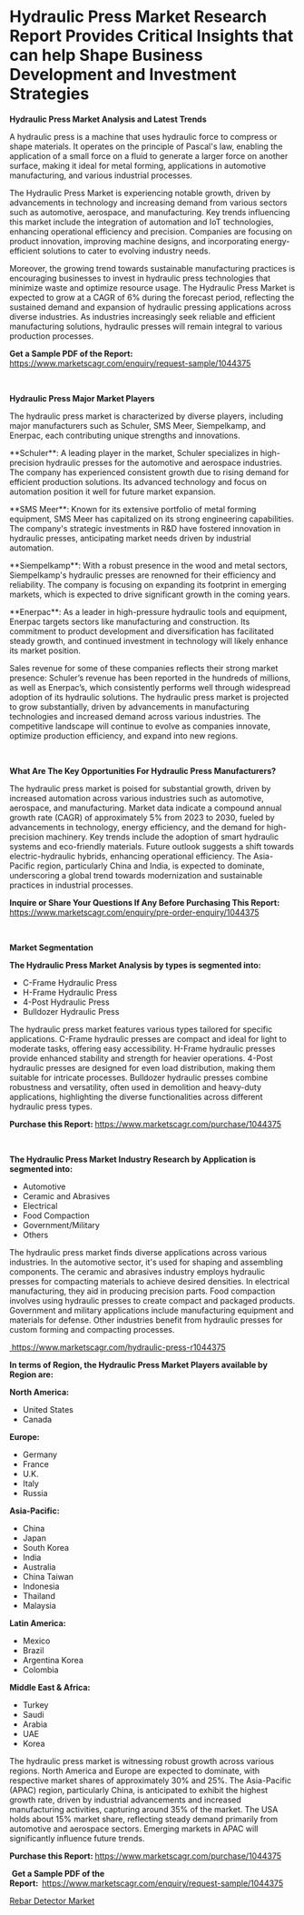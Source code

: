 <p><h1>Hydraulic Press Market Research Report Provides Critical Insights that can help Shape Business Development and Investment Strategies</h1></p><p><strong>Hydraulic Press Market Analysis and Latest Trends</strong></p>
<p><p>A hydraulic press is a machine that uses hydraulic force to compress or shape materials. It operates on the principle of Pascal's law, enabling the application of a small force on a fluid to generate a larger force on another surface, making it ideal for metal forming, applications in automotive manufacturing, and various industrial processes. </p><p>The Hydraulic Press Market is experiencing notable growth, driven by advancements in technology and increasing demand from various sectors such as automotive, aerospace, and manufacturing. Key trends influencing this market include the integration of automation and IoT technologies, enhancing operational efficiency and precision. Companies are focusing on product innovation, improving machine designs, and incorporating energy-efficient solutions to cater to evolving industry needs. </p><p>Moreover, the growing trend towards sustainable manufacturing practices is encouraging businesses to invest in hydraulic press technologies that minimize waste and optimize resource usage. The Hydraulic Press Market is expected to grow at a CAGR of 6% during the forecast period, reflecting the sustained demand and expansion of hydraulic pressing applications across diverse industries. As industries increasingly seek reliable and efficient manufacturing solutions, hydraulic presses will remain integral to various production processes.</p></p>
<p><strong>Get a Sample PDF of the Report:&nbsp;</strong> <a href="https://www.marketscagr.com/enquiry/request-sample/1044375?utm_campaign=1944&utm_medium=2&utm_source=Github&utm_content=ia&utm_term=17022025&utm_id=hydraulic-press">https://www.marketscagr.com/enquiry/request-sample/1044375</a></p>
<p>&nbsp;</p>
<p><strong>Hydraulic Press Major Market Players</strong></p>
<p><p>The hydraulic press market is characterized by diverse players, including major manufacturers such as Schuler, SMS Meer, Siempelkamp, and Enerpac, each contributing unique strengths and innovations. </p><p>**Schuler**: A leading player in the market, Schuler specializes in high-precision hydraulic presses for the automotive and aerospace industries. The company has experienced consistent growth due to rising demand for efficient production solutions. Its advanced technology and focus on automation position it well for future market expansion.</p><p>**SMS Meer**: Known for its extensive portfolio of metal forming equipment, SMS Meer has capitalized on its strong engineering capabilities. The company's strategic investments in R&D have fostered innovation in hydraulic presses, anticipating market needs driven by industrial automation.</p><p>**Siempelkamp**: With a robust presence in the wood and metal sectors, Siempelkamp's hydraulic presses are renowned for their efficiency and reliability. The company is focusing on expanding its footprint in emerging markets, which is expected to drive significant growth in the coming years.</p><p>**Enerpac**: As a leader in high-pressure hydraulic tools and equipment, Enerpac targets sectors like manufacturing and construction. Its commitment to product development and diversification has facilitated steady growth, and continued investment in technology will likely enhance its market position.</p><p>Sales revenue for some of these companies reflects their strong market presence: Schuler’s revenue has been reported in the hundreds of millions, as well as Enerpac’s, which consistently performs well through widespread adoption of its hydraulic solutions. The hydraulic press market is projected to grow substantially, driven by advancements in manufacturing technologies and increased demand across various industries. The competitive landscape will continue to evolve as companies innovate, optimize production efficiency, and expand into new regions.</p></p>
<p>&nbsp;</p>
<p><strong>What Are The Key Opportunities For Hydraulic Press Manufacturers?</strong></p>
<p><p>The hydraulic press market is poised for substantial growth, driven by increased automation across various industries such as automotive, aerospace, and manufacturing. Market data indicate a compound annual growth rate (CAGR) of approximately 5% from 2023 to 2030, fueled by advancements in technology, energy efficiency, and the demand for high-precision machinery. Key trends include the adoption of smart hydraulic systems and eco-friendly materials. Future outlook suggests a shift towards electric-hydraulic hybrids, enhancing operational efficiency. The Asia-Pacific region, particularly China and India, is expected to dominate, underscoring a global trend towards modernization and sustainable practices in industrial processes.</p></p>
<p><strong>Inquire or Share Your Questions If Any Before Purchasing This Report:</strong> <a href="https://www.marketscagr.com/enquiry/pre-order-enquiry/1044375?utm_campaign=1944&utm_medium=2&utm_source=Github&utm_content=ia&utm_term=17022025&utm_id=hydraulic-press">https://www.marketscagr.com/enquiry/pre-order-enquiry/1044375</a></p>
<p>&nbsp;</p>
<p><strong>Market Segmentation</strong></p>
<p><strong>The Hydraulic Press Market Analysis by types is segmented into:</strong></p>
<p><ul><li>C-Frame Hydraulic Press</li><li>H-Frame Hydraulic Press</li><li>4-Post Hydraulic Press</li><li>Bulldozer Hydraulic Press</li></ul></p>
<p><p>The hydraulic press market features various types tailored for specific applications. C-Frame hydraulic presses are compact and ideal for light to moderate tasks, offering easy accessibility. H-Frame hydraulic presses provide enhanced stability and strength for heavier operations. 4-Post hydraulic presses are designed for even load distribution, making them suitable for intricate processes. Bulldozer hydraulic presses combine robustness and versatility, often used in demolition and heavy-duty applications, highlighting the diverse functionalities across different hydraulic press types.</p></p>
<p><strong>Purchase this Report:&nbsp;</strong><a href="https://www.marketscagr.com/purchase/1044375?utm_campaign=1944&utm_medium=2&utm_source=Github&utm_content=ia&utm_term=17022025&utm_id=hydraulic-press">https://www.marketscagr.com/purchase/1044375</a></p>
<p>&nbsp;</p>
<p><strong>The Hydraulic Press Market Industry Research by Application is segmented into:</strong></p>
<p><ul><li>Automotive</li><li>Ceramic and Abrasives</li><li>Electrical</li><li>Food Compaction</li><li>Government/Military</li><li>Others</li></ul></p>
<p><p>The hydraulic press market finds diverse applications across various industries. In the automotive sector, it's used for shaping and assembling components. The ceramic and abrasives industry employs hydraulic presses for compacting materials to achieve desired densities. In electrical manufacturing, they aid in producing precision parts. Food compaction involves using hydraulic presses to create compact and packaged products. Government and military applications include manufacturing equipment and materials for defense. Other industries benefit from hydraulic presses for custom forming and compacting processes.</p></p>
<p><a href="https://www.marketscagr.com/hydraulic-press-r1044375?utm_campaign=1944&utm_medium=2&utm_source=Github&utm_content=ia&utm_term=17022025&utm_id=hydraulic-press">&nbsp;https://www.marketscagr.com/hydraulic-press-r1044375</a></p>
<p><strong>In terms of Region, the Hydraulic Press Market Players available by Region are:</strong></p>
<p>
    <p> <strong> North America: </strong>
        <ul>
            <li>United States</li>
            <li>Canada</li>
        </ul>
        </p> 
    <p> <strong> Europe: </strong>
        <ul>
            <li>Germany</li>
            <li>France</li>
            <li>U.K.</li>
            <li>Italy</li>
            <li>Russia</li>
        </ul>
        </p> 
    <p> <strong> Asia-Pacific: </strong>
        <ul>
            <li>China</li>
            <li>Japan</li>
            <li>South Korea</li>
            <li>India</li>
            <li>Australia</li>
            <li>China Taiwan</li>
            <li>Indonesia</li>
            <li>Thailand</li>
            <li>Malaysia</li>
        </ul>
        </p> 
    <p> <strong> Latin America: </strong>
        <ul>
            <li>Mexico</li>
            <li>Brazil</li>
            <li>Argentina Korea</li>
            <li>Colombia</li>
        </ul>
        </p> 
    <p> <strong> Middle East & Africa: </strong>
        <ul>
            <li>Turkey</li>
            <li>Saudi</li>
            <li>Arabia</li>
            <li>UAE</li>
            <li>Korea</li>
        </ul>
    </p>
    </p>
<p><p>The hydraulic press market is witnessing robust growth across various regions. North America and Europe are expected to dominate, with respective market shares of approximately 30% and 25%. The Asia-Pacific (APAC) region, particularly China, is anticipated to exhibit the highest growth rate, driven by industrial advancements and increased manufacturing activities, capturing around 35% of the market. The USA holds about 15% market share, reflecting steady demand primarily from automotive and aerospace sectors. Emerging markets in APAC will significantly influence future trends.</p></p>
<p><strong>Purchase this Report: </strong><a href="https://www.marketscagr.com/purchase/1044375?utm_campaign=1944&utm_medium=2&utm_source=Github&utm_content=ia&utm_term=17022025&utm_id=hydraulic-press">https://www.marketscagr.com/purchase/1044375</a></p>
<p>&nbsp;<strong>Get a Sample PDF of the Report:&nbsp;&nbsp;</strong><a href="https://www.marketscagr.com/enquiry/request-sample/1044375?utm_campaign=1944&utm_medium=2&utm_source=Github&utm_content=ia&utm_term=17022025&utm_id=hydraulic-press">https://www.marketscagr.com/enquiry/request-sample/1044375</a></p>
<p><strong></strong></p>
<p><p><a href="https://github.com/MarciaRunte/Market-Research-Report-List-1/blob/main/rebar-detector-market.md?utm_campaign=1944&utm_medium=2&utm_source=Github&utm_content=ia&utm_term=17022025&utm_id=hydraulic-press">Rebar Detector Market</a></p></p>